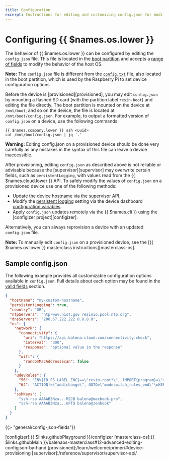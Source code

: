 ```yaml
---
title: Configuration
excerpt: Instructions for editing and customizing config.json for modifying the behavior of {{ $names.os.lower }}
---
```


# Configuring {{ $names.os.lower }}

The behavior of {{ $names.os.lower }} can be configured by editing the `config.json` file. This file is located in the [boot partition][boot-partition] and accepts a [range of fields](#valid-fields) to modify the behavior of the host OS.

**Note:** The `config.json` file is different from the [`config.txt`][config-txt] file, also located in the boot partition, which is used by the Raspberry Pi to set device configuration options.

Before the device is [provisioned][provisioned], you may edit `config.json` by mounting a flashed SD card (with the partition label `resin-boot`) and editing the file directly. The boot partition is mounted on the device at `/mnt/boot`, and so on the device, the file is located at `/mnt/boot/config.json`. For example, to output a formatted version of `config.json` on a device, use the following commands:

```shell
{{ $names.company.lower }} ssh <uuid>
cat /mnt/boot/config.json | jq '.'
```

**Warning:** Editing config.json on a provisioned device should be done very carefully as any mistakes in the syntax of this file can leave a device inaccessible.

After provisioning, editing `config.json` as described above is not reliable or advisable because the [supervisor][supervisor] may overwrite certain fields, such as `persistentLogging`, with values read from the {{ $names.cloud.lower }} API. To safely modify the values of `config.json` on a provisioned device use one of the following methods:

- Update the device [hostname](#hostname) via the [supervisor API][hostname].
- Modify the [persistent logging](#persistentlogging) setting via the device dashboard [configuration variables][configuration].
- Apply `config.json` updates remotely via the {{ $names.cli }} using the [configizer project][configizer].

Alternatively, you can always reprovision a device with an updated `config.json` file.

**Note:** To manually edit `config.json` on a provisioned device, see the [{{ $names.os.lower }} masterclass instructions][masterclass-os].

## Sample config.json

The following example provides all customizable configuration options available in `config.json`. Full details about each option may be found in the [valid fields](#valid-fields) section.

```json
{
  "hostname": "my-custom-hostname",
  "persistentLogging": true,
  "country": "GB",
  "ntpServers": "ntp-wwv.nist.gov resinio.pool.ntp.org",
  "dnsServers": "208.67.222.222 8.8.8.8",
  "os": {
    "network": {
      "connectivity": {
        "uri": "https://api.balena-cloud.com/connectivity-check",
        "interval": "300",
        "response": "optional value in the response"
      },
      "wifi": {
        "randomMacAddressScan": false
      }
    },
    "udevRules": {
      "56": "ENV{ID_FS_LABEL_ENC}==\"resin-root*\", IMPORT{program}=\"resin_update_state_probe $devnode\", SYMLINK+=\"disk/by-state/$env{RESIN_UPDATE_STATE}\"",
      "64": "ACTION!=\"add|change\", GOTO=\"modeswitch_rules_end\"\nKERNEL==\"ttyACM*\", ATTRS{idVendor}==\"1546\", ATTRS{idProduct}==\"1146\", TAG+=\"systemd\", ENV{SYSTEMD_WANTS}=\"u-blox-switch@'%E{DEVNAME}'.service\"\nLBEL=\"modeswitch_rules_end\"\n"
    },
    "sshKeys": [
      "ssh-rsa AAAAB3Nza...M2JB balena@macbook-pro",
      "ssh-rsa AAAAB3Nza...nFTQ balena@zenbook"
    ]
  }
}
```

{{> "general/config-json-fields"}}

[boot-partition]: /reference/OS/overview/2.x/#stateless-and-read-only-rootfs
[config-txt]: /reference/OS/advanced/#configtxt
[country-codes]: https://en.wikipedia.org/wiki/ISO_3166-1_alpha-2
[hostname]: /reference/supervisor/supervisor-api/#patch-v1devicehost-config
[configuration]: /learn/manage/configuration/
[nm-connectivity]: https://developer.gnome.org/NetworkManager/stable/NetworkManager.conf.html
[configizer]:{{ $links.githubPlayground }}/configizer
[masterclass-os]:{{ $links.githubMain }}/balenaos-masterclass#12-advanced-editing-configjson-by-hand
[provisioned]:/learn/welcome/primer/#device-provisioning
[supervisor]:/reference/supervisor/supervisor-api/
